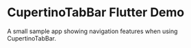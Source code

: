 # CupertinoTabBar Flutter Demo

A small sample app showing navigation features when using CupertinoTabBar.
